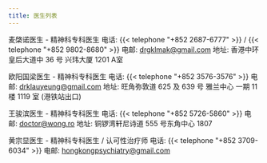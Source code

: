 ```yaml
---
title: 医生列表
---
```


麦棨诺医生 - 精神科专科医生
电话: {{< telephone "+852 2687-6777" >}} / {{< telephone "+852 9802-8680" >}}
电邮: <drgklmak@gmail.com>
地址: 香港中环皇后大道中 36 号 兴玮大厦 1201 A室

欧阳国梁医生 - 精神科专科医生
电话: {{< telephone "+852 3576-3576" >}}
电邮: <drklauyeung@gmail.com>
地址: 旺角弥敦道 625 及 639 号 雅兰中心 一期 11 楼 1119 室 (港铁站出口)

王骏滨医生 - 精神科专科医生
电话: {{< telephone "+852 5726-5860" >}}
电邮: <doctor@wong.ro>
地址: 铜锣湾轩尼诗道 555 号东角中心 1807

黄宗显医生 - 精神科专科医生 / 认可性治疗师
电话: {{< telephone "+852 3709-6034" >}}
电邮: <hongkongpsychiatry@gmail.com>
